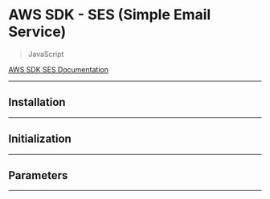 # AWS SDK - SES (Simple Email Service)

> JavaScript

[AWS SDK SES Documentation](https://docs.aws.amazon.com/AWSJavaScriptSDK/latest/AWS/SES.html)

---

## Installation

---

## Initialization

---

## Parameters

---
